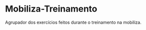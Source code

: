 Mobiliza-Treinamento
====================

Agrupador dos exercícios feitos durante o treinamento na mobiliza.
